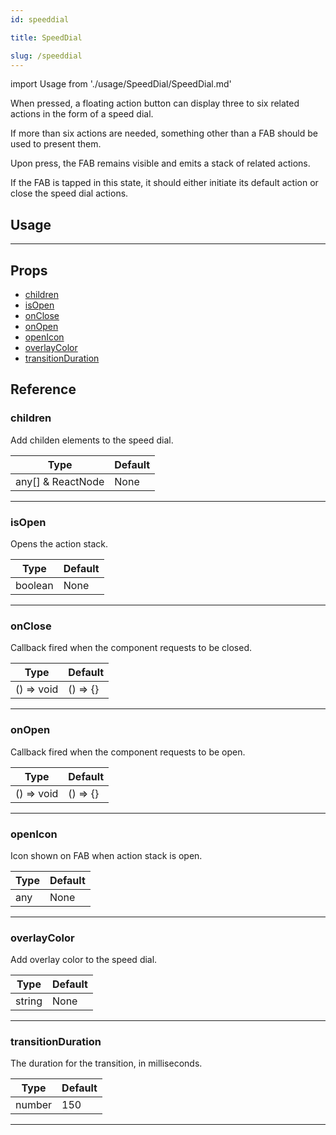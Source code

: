 ```yaml
---
id: speeddial

title: SpeedDial

slug: /speeddial
---
```


import Usage from './usage/SpeedDial/SpeedDial.md'

When pressed, a floating action button can display three to six related actions in the form of a speed dial.

If more than six actions are needed, something other than a FAB should be used to present them.

Upon press, the FAB remains visible and emits a stack of related actions.

If the FAB is tapped in this state, it should either initiate its default action or close the speed dial actions.

## Usage

<Usage />

---

## Props

- [children](#children)
- [isOpen](#isOpen)
- [onClose](#onClose)
- [onOpen](#onOpen)
- [openIcon](#openIcon)
- [overlayColor](#overlayColor)
- [transitionDuration](#transitionDuration)

## Reference

### children

Add childen elements to the speed dial.

| Type              | Default |
| ----------------- | ------- |
| any[] & ReactNode | None    |

---

### isOpen

Opens the action stack.

| Type    | Default |
| ------- | ------- |
| boolean | None    |

---

### onClose

Callback fired when the component requests to be closed.

| Type       | Default  |
| ---------- | -------- |
| () => void | () => {} |

---

### onOpen

Callback fired when the component requests to be open.

| Type       | Default  |
| ---------- | -------- |
| () => void | () => {} |

---

### openIcon

Icon shown on FAB when action stack is open.

| Type | Default |
| ---- | ------- |
| any  | None    |

---

### overlayColor

Add overlay color to the speed dial.

| Type   | Default |
| ------ | ------- |
| string | None    |

---

### transitionDuration

The duration for the transition, in milliseconds.

| Type   | Default |
| ------ | ------- |
| number | 150     |

---
